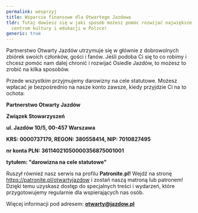 ```yaml
---
permalink: wesprzyj
title: Wsparcie finansowe dla Otwartego Jazdowa
tldr: Tutaj dowiesz się w jaki sposób możesz pomóc rozwijać największe oddolne
  centrum kultury i edukacji w Polsce!
generic: true
---
```

Partnerstwo Otwarty Jazdów utrzymuje się w głównie z dobrowolnych zbiórek swoich członków, gości i fanów. Jeśli podoba Ci się to co robimy i chcesz pomóc nam dalej chronić i rozwijać Osiedle Jazdów, to możesz to zrobić na kilka sposobów.

Przede wszystkim przyjmujemy darowizny na cele statutowe. Możesz wpłacać je bezpośrednio na nasze konto zawsze, kiedy przyjdzie Ci na to ochota:

**Partnerstwo Otwarty Jazdów**

**Związek Stowarzyszeń**

**ul. Jazdów 10/5, 00-457 Warszawa**

**KRS: 0000737179, REGON: 380558414, NIP: 7010827495**

**nr konta PLN: 36114021050000356875001001**

**tytułem: "darowizna na cele statutowe"**

Ruszył również nasz serwis na profilu **Patronite.pl!** Wejdź na stronę https://patronite.pl/otwartyjazdow i zostań naszą matroną lub patronem! Dzięki temu uzyskasz dostęp do specjalnych treści i wydarzeń, które przygotowujemy regularnie dla wspierających nas osób.

Więcej informacji pod adresem: **otwarty@jazdow.pl**
